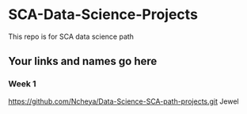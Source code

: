 # SCA-Data-Science-Projects
This repo is for SCA data science path

## Your links and names go here

### Week 1
https://github.com/Ncheya/Data-Science-SCA-path-projects.git Jewel 
